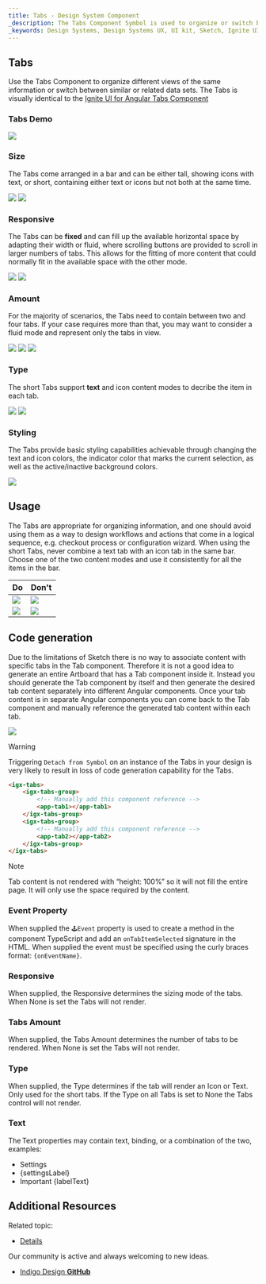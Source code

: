 ```yaml
---
title: Tabs - Design System Component
_description: The Tabs Component Symbol is used to organize or switch between information.
_keywords: Design Systems, Design Systems UX, UI kit, Sketch, Ignite UI for Angular, Sketch to Angular, Sketch to Angular, Angular, Angular Design System, Export code from Sketch, Design Kits for Angular, Sketch HTML, Sketch to HTML, Sketch UI kits
---
```


## Tabs

Use the Tabs Component to organize different views of the same information or switch between similar or related data sets. The Tabs is visually identical to the [Ignite UI for Angular Tabs Component](https://www.infragistics.com/products/ignite-ui-angular/angular/components/tabs.html)

### Tabs Demo

<img src="../images/tabs_demo.png" srcset="../images/tabs_demo@2x.png 2x" />

### Size

The Tabs come arranged in a bar and can be either tall, showing icons with text, or short, containing either text or icons but not both at the same time.

<img src="../images/tabs_short.png" srcset="../images/tabs_short@2x.png 2x" />
<img src="../images/tabs_tall.png" srcset="../images/tabs_tall@2x.png 2x" />

### Responsive

The Tabs can be **fixed** and can fill up the available horizontal space by adapting their width or fluid, where scrolling buttons are provided to scroll in larger numbers of tabs. This allows for the fitting of more content that could normally fit in the available space with the other mode.

<img src="../images/tabs_fixed.png" srcset="../images/tabs_fixed@2x.png 2x" />
<img src="../images/tabs_fluid.png" srcset="../images/tabs_fluid@2x.png 2x" />

### Amount

For the majority of scenarios, the Tabs need to contain between two and four tabs. If your case requires more than that, you may want to consider a fluid mode and represent only the tabs in view.

<img src="../images/tabs_2.png" srcset="../images/tabs_2@2x.png 2x" />
<img src="../images/tabs_3.png" srcset="../images/tabs_3@2x.png 2x" />
<img src="../images/tabs_4.png" srcset="../images/tabs_4@2x.png 2x" />

### Type

The short Tabs support **text** and icon content modes to decribe the item in each tab.

<img src="../images/tabs_text.png" srcset="../images/tabs_text@2x.png 2x" />
<img src="../images/tabs_icons.png" srcset="../images/tabs_icons@2x.png 2x" />

### Styling

The Tabs provide basic styling capabilities achievable through changing the text and icon colors, the indicator color that marks the current selection, as well as the active/inactive background colors.

<img src="../images/tabs_styling.png" srcset="../images/tabs_styling@2x.png 2x" />

## Usage

The Tabs are appropriate for organizing information, and one should avoid using them as a way to design workflows and actions that come in a logical sequence, e.g. checkout process or configuration wizard. When using the short Tabs, never combine a text tab with an icon tab in the same bar. Choose one of the two content modes and use it consistently for all the items in the bar.

| Do                                                                         | Don't                                                                          |
| -------------------------------------------------------------------------- | ------------------------------------------------------------------------------ |
| <img src="../images/tabs_do1.png" srcset="../images/tabs_do1@2x.png 2x" /> | <img src="../images/tabs_dont1.png" srcset="../images/tabs_dont1@2x.png 2x" /> |
| <img src="../images/tabs_do2.png" srcset="../images/tabs_do2@2x.png 2x" /> | <img src="../images/tabs_dont2.png" srcset="../images/tabs_dont2@2x.png 2x" /> |

## Code generation

Due to the limitations of Sketch there is no way to associate content with specific tabs in the Tab component. Therefore it is not a good idea to generate an entire Artboard that has a Tab component inside it. Instead you should generate the Tab component by itself and then generate the desired tab content separately into different Angular components. Once your tab content is in separate Angular components you can come back to the Tab component and manually reference the generated tab content within each tab.

<img src="../images/tabs_limitation.png" />

> [!WARNING]
> Triggering `Detach from Symbol` on an instance of the Tabs in your design is very likely to result in loss of code generation capability for the Tabs.

```html
<igx-tabs>
    <igx-tabs-group>
        <!-- Manually add this component reference -->
        <app-tab1></app-tab1>
    </igx-tabs-group>
    <igx-tabs-group>
        <!-- Manually add this component reference -->
        <app-tab2></app-tab2>
    </igx-tabs-group>
</igx-tabs>
```

> [!Note]
> Tab content is not rendered with “height: 100%” so it will not fill the entire page. It will only use the space required by the content.

### Event Property

When supplied the `🕹️Event` property is used to create a method in the component TypeScript and add an `onTabItemSelected` signature in the HTML. When supplied the event must be specified using the curly braces format: `{onEventName}`.

### Responsive

When supplied, the Responsive determines the sizing mode of the tabs. When None is set the Tabs will not render.

### Tabs Amount

When supplied, the Tabs Amount determines the number of tabs to be rendered. When None is set the Tabs will not render.

### Type

When supplied, the Type determines if the tab will render an Icon or Text. Only used for the short tabs. If the Type on all Tabs is set to None the Tabs control will not render.

### Text

The Text properties may contain text, binding, or a combination of the two, examples:

- Settings
- {settingsLabel}
- Important {labelText}

## Additional Resources

Related topic:

- [Details](../patterns/details.md)
  <div class="divider--half"></div>

Our community is active and always welcoming to new ideas.

- [Indigo Design **GitHub**](https://github.com/IgniteUI/design-system-docfx)
